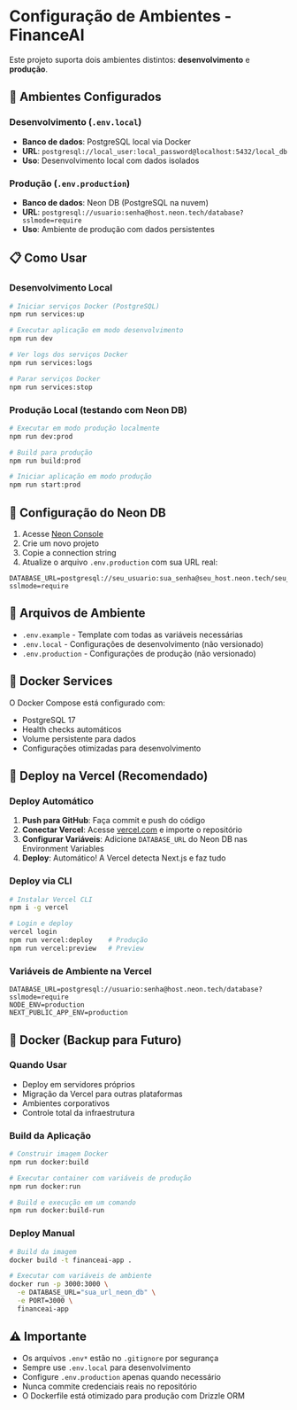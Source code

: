 # Configuração de Ambientes - FinanceAI

Este projeto suporta dois ambientes distintos: **desenvolvimento** e **produção**.

## 🚀 Ambientes Configurados

### Desenvolvimento (`.env.local`)

- **Banco de dados**: PostgreSQL local via Docker
- **URL**: `postgresql://local_user:local_password@localhost:5432/local_db`
- **Uso**: Desenvolvimento local com dados isolados

### Produção (`.env.production`)

- **Banco de dados**: Neon DB (PostgreSQL na nuvem)
- **URL**: `postgresql://usuario:senha@host.neon.tech/database?sslmode=require`
- **Uso**: Ambiente de produção com dados persistentes

## 📋 Como Usar

### Desenvolvimento Local

```bash
# Iniciar serviços Docker (PostgreSQL)
npm run services:up

# Executar aplicação em modo desenvolvimento
npm run dev

# Ver logs dos serviços Docker
npm run services:logs

# Parar serviços Docker
npm run services:stop
```

### Produção Local (testando com Neon DB)

```bash
# Executar em modo produção localmente
npm run dev:prod

# Build para produção
npm run build:prod

# Iniciar aplicação em modo produção
npm run start:prod
```

## 🔧 Configuração do Neon DB

1. Acesse [Neon Console](https://console.neon.tech/)
2. Crie um novo projeto
3. Copie a connection string
4. Atualize o arquivo `.env.production` com sua URL real:

```env
DATABASE_URL=postgresql://seu_usuario:sua_senha@seu_host.neon.tech/seu_database?sslmode=require
```

## 📁 Arquivos de Ambiente

- `.env.example` - Template com todas as variáveis necessárias
- `.env.local` - Configurações de desenvolvimento (não versionado)
- `.env.production` - Configurações de produção (não versionado)

## 🐳 Docker Services

O Docker Compose está configurado com:

- PostgreSQL 17
- Health checks automáticos
- Volume persistente para dados
- Configurações otimizadas para desenvolvimento

## 🚀 Deploy na Vercel (Recomendado)

### Deploy Automático

1. **Push para GitHub**: Faça commit e push do código
2. **Conectar Vercel**: Acesse [vercel.com](https://vercel.com) e importe o repositório
3. **Configurar Variáveis**: Adicione `DATABASE_URL` do Neon DB nas Environment Variables
4. **Deploy**: Automático! A Vercel detecta Next.js e faz tudo

### Deploy via CLI

```bash
# Instalar Vercel CLI
npm i -g vercel

# Login e deploy
vercel login
npm run vercel:deploy    # Produção
npm run vercel:preview   # Preview
```

### Variáveis de Ambiente na Vercel

```env
DATABASE_URL=postgresql://usuario:senha@host.neon.tech/database?sslmode=require
NODE_ENV=production
NEXT_PUBLIC_APP_ENV=production
```

## 🐳 Docker (Backup para Futuro)

### Quando Usar

- Deploy em servidores próprios
- Migração da Vercel para outras plataformas
- Ambientes corporativos
- Controle total da infraestrutura

### Build da Aplicação

```bash
# Construir imagem Docker
npm run docker:build

# Executar container com variáveis de produção
npm run docker:run

# Build e execução em um comando
npm run docker:build-run
```

### Deploy Manual

```bash
# Build da imagem
docker build -t financeai-app .

# Executar com variáveis de ambiente
docker run -p 3000:3000 \
  -e DATABASE_URL="sua_url_neon_db" \
  -e PORT=3000 \
  financeai-app
```

## ⚠️ Importante

- Os arquivos `.env*` estão no `.gitignore` por segurança
- Sempre use `.env.local` para desenvolvimento
- Configure `.env.production` apenas quando necessário
- Nunca commite credenciais reais no repositório
- O Dockerfile está otimizado para produção com Drizzle ORM
